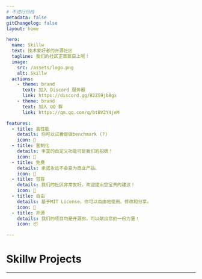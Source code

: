 ```yaml
---
# 不进行归档
metadata: false
gitChangelog: false
layout: home

hero:
  name: Skillw
  text: 技术爱好者的开源社区
  tagline: 我们的社区正蒸蒸日上呢！
  image:
    src: /assets/logo.png
    alt: Skillw
  actions:
    - theme: brand
      text: 加入 Discord 服务器
      link: https://discord.gg/82ZS9jb8gx
    - theme: brand
      text: 加入 QQ 群
      link: https://qm.qq.com/q/btBV2Y4jeM

features:
  - title: 高性能
    details: 你可以试着做做benchmark (?)
    icon: 🚀
  - title: 客制化
    details: 丰富的自定义功能可是我们的招牌！
    icon: 📝
  - title: 免费
    details: 承诺永远不会变为商业产品。
    icon: 💸
  - title: 包容
    details: 我们的社区非常友好，欢迎提出您宝贵的建议！
    icon: 🥰
  - title: 自由
    details: 基于MIT License，你可以自由地使用、修改和分享。
    icon: 🍻
  - title: 开源
    details: 我们的项目均是开源的，可以献出您的一份力量！
    icon: 📦

---
```


<HomeContent>

# Skillw Projects

---

<div class="grid gap-5 lg:grid-cols-2 max-w-172 lg:max-w-none mx-auto">
  <IntegrationCard title="脚本引擎" package="pouvoir" id="Pouvoir">
  </IntegrationCard>

  <IntegrationCard title="Asahi" package="asahi" id="Asahi">
  </IntegrationCard>

  <IntegrationCard title="属性引擎" package="attsystem" id="AttributeSystem">
  </IntegrationCard>

  <IntegrationCard title="战斗引擎" package="fightsystem" id="FightSystem">
  </IntegrationCard>

  <IntegrationCard package="itemsystem" id="ItemSystem">
  </IntegrationCard>

  <IntegrationCard title="Buff引擎" package="buffsystem" id="BuffSystem">
  </IntegrationCard>

</div>

</HomeContent>

